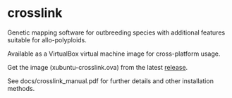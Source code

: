 # crosslink
Genetic mapping software for outbreeding species with additional features suitable for allo-polyploids.

Available as a VirtualBox virtual machine image for cross-platform usage.

Get the image (xubuntu-crosslink.ova) from the latest [release](https://github.com/eastmallingresearch/crosslink/releases). 

See docs/crosslink_manual.pdf for further details and other installation methods.
